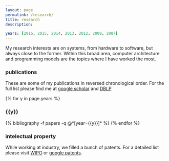 ```yaml
---
layout: page
permalink: /research/
title: research
description: 

years: [2016, 2015, 2014, 2013, 2012, 2009, 2007]
---
```


My research interests are on systems, from hardware to software, but always
close to the former.  Within this broad area, computer architecture and programming
models are the topics where I have worked the most.

### publications

These are some of my publications in reversed chronological order. For the full
list please find me at [google
scholar](https://scholar.google.es/citations?user=GMN3oxEAAAAJ&hl=en&oi=ao) and
[DBLP](http://dblp.uni-trier.de/pers/hd/g/Gracia:Dar=iacute=o_Su=aacute=rez)

{% for y in page.years %}
  <h3 class="year">{{y}}</h3>
  {% bibliography -f papers -q @*[year={{y}}]* %}
{% endfor %}

### intelectual property

While working at industry, we filled a bunch of patents. For a detailed list
please visit [WIPO](https://patentscope.wipo.int/search/en/search.jsf) or [google patents](https://patents.google.com/?inventor=dario+suarez+gracia).
